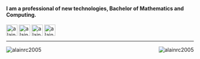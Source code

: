 <h4>I am a professional of new technologies, Bachelor of Mathematics and Computing.</h4>
<p>
<a href="https://dev.to/alainrc2005" target="blank"><img align="center" src="https://cdn.jsdelivr.net/npm/simple-icons@3.0.1/icons/dev-dot-to.svg" alt="alainrc2005" height="30" width="30" /></a>
<a href="https://twitter.com/alainrc2005" target="blank"><img align="center" src="https://cdn.jsdelivr.net/npm/simple-icons@3.0.1/icons/twitter.svg" alt="alainrc2005" height="30" width="30" /></a>
<a href="https://linkedin.com/in/alainrc2005" target="blank"><img align="center" src="https://cdn.jsdelivr.net/npm/simple-icons@3.0.1/icons/linkedin.svg" alt="alainrc2005" height="30" width="30" /></a>
<a href="https://fb.com/alainramirezcabrejas" target="blank"><img align="center" src="https://cdn.jsdelivr.net/npm/simple-icons@3.0.1/icons/facebook.svg" alt="alainramirezcabrejas" height="30" width="30" /></a>
</p>

---

<p><img align="left" src="https://github-readme-stats.vercel.app/api?username=alainrc2005&show_icons=true" alt="alainrc2005" />
<img align="right" src="https://github-readme-stats.vercel.app/api/top-langs?username=alainrc2005&layout=compact" alt="alainrc2005" /></p>

